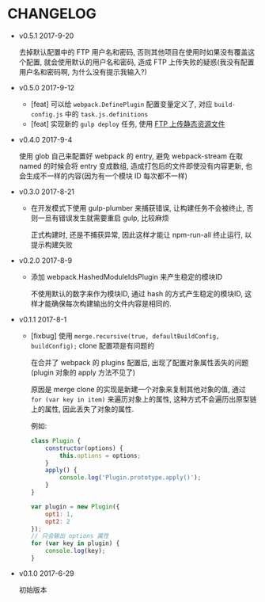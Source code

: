 # CHANGELOG

* v0.5.1 2017-9-20

  去掉默认配置中的 FTP 用户名和密码, 否则其他项目在使用时如果没有覆盖这个配置, 就会使用默认的用户名和密码, 造成 FTP 上传失败的疑惑(我没有配置用户名和密码啊, 为什么没有提示我输入?)

* v0.5.0 2017-9-12

  * [feat] 可以给 `webpack.DefinePlugin` 配置变量定义了, 对应 `build-config.js` 中的 `task.js.definitions`
  * [feat] 实现新的 `gulp deploy` 任务, 使用 [FTP 上传静态资源文件](https://github.com/ufologist/fe-common-build/blob/master/task/deploy.md)

* v0.4.0 2017-9-4

  使用 glob 自己来配置好 webpack 的 entry, 避免 webpack-stream 在取 named 的时候会将 entry 变成数组, 造成打包后的文件即使没有内容更新, 也会生成不一样的内容(因为有一个模块 ID 每次都不一样)

* v0.3.0 2017-8-21

  * 在开发模式下使用 gulp-plumber 来捕获错误, 让构建任务不会被终止, 否则一旦有错误发生就需要重启 gulp, 比较麻烦
  
    正式构建时, 还是不捕获异常, 因此这样才能让 npm-run-all 终止运行, 以提示构建失败

* v0.2.0 2017-8-9

  * 添加 webpack.HashedModuleIdsPlugin 来产生稳定的模块ID
  
    不使用默认的数字来作为模块ID, 通过 hash 的方式产生稳定的模块ID, 这样才能确保每次构建输出的文件内容是相同的.

* v0.1.1 2017-8-1

  * [fixbug] 使用 `merge.recursive(true, defaultBuildConfig, buildConfig);` clone 配置项是有问题的

    在合并了 webpack 的 plugins 配置后, 出现了配置对象属性丢失的问题(plugin 对象的 apply 方法不见了)

    原因是 merge clone 的实现是新建一个对象来复制其他对象的值, 通过 `for (var key in item)` 来遍历对象上的属性, 这种方式不会遍历出原型链上的属性, 因此丢失了对象的属性.

    例如:
    ```javascript
    class Plugin {
        constructor(options) {
            this.options = options;
        }
        apply() {
            console.log('Plugin.prototype.apply()');
        }
    }

    var plugin = new Plugin({
        opt1: 1,
        opt2: 2
    });
    // 只会输出 options 属性
    for (var key in plugin) {
        console.log(key);
    }
    ```

* v0.1.0 2017-6-29

  初始版本